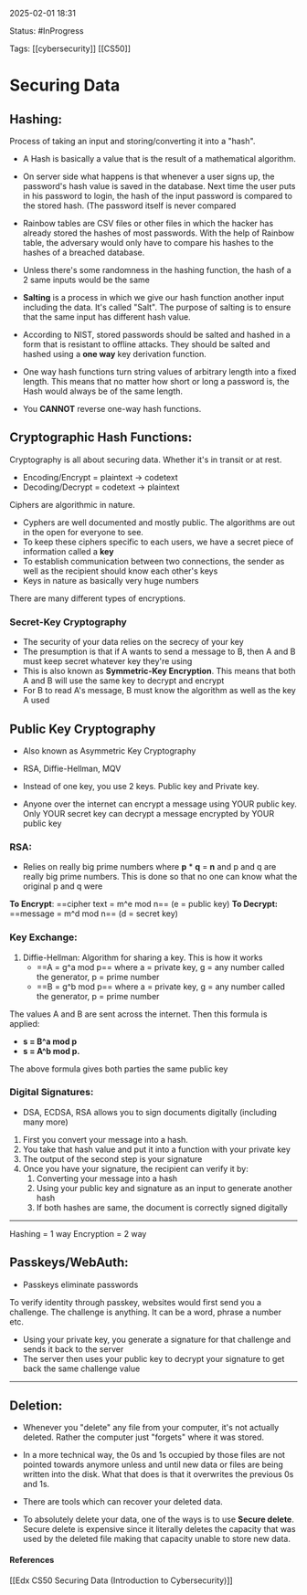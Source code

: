 
2025-02-01 18:31

Status: #InProgress

Tags: [[cybersecurity]] [[CS50]]
# Securing Data

## Hashing:
Process of taking an input and storing/converting it into a "hash".
- A Hash is basically a value that is the result of a mathematical algorithm. 

- On server side what happens is that whenever a user signs up, the password's hash value is saved in the database. Next time the user puts in his password to login, the hash of the input password is compared to the stored hash. (The password itself is never compared

- Rainbow tables are CSV files or other files in which the hacker has already stored the hashes of most passwords. With the help of Rainbow table, the adversary would only have to compare his hashes to the hashes of a breached database.  

- Unless there's some randomness in the hashing function, the hash of a 2 same inputs would be the same

- **Salting** is a process in which we give our hash function another input including the data. It's called "Salt". The purpose of salting is to ensure that the same input has different hash value.
- According to NIST, stored passwords should be salted and hashed in a form that is resistant to offline attacks. They should be salted and hashed using a **one way** key derivation function.

- One way hash functions turn string values of arbitrary length into a fixed length. This means that no matter how short or long a password is, the Hash would always be of the same length. 
- You **CANNOT** reverse one-way hash functions. 


## Cryptographic Hash Functions:
Cryptography is all about securing data. Whether it's in transit or at rest.

- Encoding/Encrypt = plaintext -> codetext
- Decoding/Decrypt = codetext -> plaintext

Ciphers are algorithmic in nature.

- Cyphers are well documented and mostly public. The algorithms are out in the open for everyone to see. 
- To keep these ciphers specific to each users, we have a secret piece of information called a **key**
- To establish communication between two connections, the sender as well as the recipient should know each other's keys
- Keys in nature as basically very huge numbers

There are many different types of encryptions.
### Secret-Key Cryptography
- The security of your data relies on the secrecy of your key
- The presumption is that if A wants to send a message to B, then A and B must keep secret whatever key they're using
- This is also known as **Symmetric-Key Encryption**. This means that both A and B will use the same key to decrypt and encrypt
- For B to read A's message, B must know the algorithm as well as the key A used 

## Public Key Cryptography
- Also known as Asymmetric Key Cryptography
- RSA, Diffie-Hellman, MQV 

- Instead of one key, you use 2 keys. Public key and Private key. 
- Anyone over the internet can encrypt a message using YOUR public key. Only YOUR secret key can decrypt a message encrypted by YOUR public key
### RSA:
- Relies on really big prime numbers where **p** * **q** = **n** and p and q are really big prime numbers. This is done so that no one can know what the original p and q were

**To Encrypt**: ==cipher text = m^e mod n== (e = public key)
**To Decrypt:** ==message = m^d mod n== (d = secret key) 
### Key Exchange:

1. Diffie-Hellman: Algorithm for sharing a key. This is how it works
	- ==A = g^a mod p== where   a = private key, g = any number called the generator, p = prime number
	- ==B = g^b mod p== where   a = private key, g = any number called the generator, p = prime number

The values A and B are sent across the internet. Then this formula is applied:
- **s = B^a mod p**
- **s = A^b mod p.**

The above formula gives both parties the same public key

### Digital Signatures:
- DSA, ECDSA, RSA allows you to sign documents digitally (including many more)

1. First you convert your message into a hash.
2. You take that hash value and put it into a function with your private key
3. The output of the second step is your signature 
4. Once you have your signature, the recipient can verify it by:
	1.  Converting your message into a hash
	2. Using your public key and signature as an input to generate another hash
	3. If both hashes are same, the document is correctly signed digitally

--- 

Hashing = 1 way
Encryption = 2 way

## Passkeys/WebAuth:

- Passkeys eliminate passwords

To verify identity through passkey, websites would first send you a challenge. The challenge is anything. It can be a word, phrase a number etc. 
- Using your private key, you generate a signature for that challenge and sends it back to the server
- The server then uses your public key to decrypt your signature to get back the same challenge value
---
## Deletion:

- Whenever you "delete" any file from your computer, it's not actually deleted. Rather the computer just "forgets" where it was stored. 
- In a more technical way, the 0s and 1s occupied by those files are not pointed towards anymore unless and until new data or files are being written into the disk. What that does is that it overwrites the previous 0s and 1s.

- There are tools which can recover your deleted data. 
- To absolutely delete your data,  one of the ways is to use **Secure delete**. Secure delete is expensive since it literally deletes the capacity that was used by the deleted file making that capacity unable to store new data.



#### References
[[Edx CS50 Securing Data (Introduction to Cybersecurity)]]